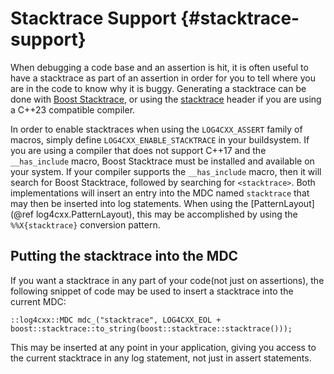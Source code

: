 Stacktrace Support {#stacktrace-support}
===
<!--
 Note: License header cannot be first, as doxygen does not generate
 cleanly if it before the '==='
-->
<!--
 Licensed to the Apache Software Foundation (ASF) under one or more
 contributor license agreements.  See the NOTICE file distributed with
 this work for additional information regarding copyright ownership.
 The ASF licenses this file to You under the Apache License, Version 2.0
 (the "License"); you may not use this file except in compliance with
 the License.  You may obtain a copy of the License at

	http://www.apache.org/licenses/LICENSE-2.0

 Unless required by applicable law or agreed to in writing, software
 distributed under the License is distributed on an "AS IS" BASIS,
 WITHOUT WARRANTIES OR CONDITIONS OF ANY KIND, either express or implied.
 See the License for the specific language governing permissions and
 limitations under the License.
-->
When debugging a code base and an assertion is hit, it is often useful to
have a stacktrace as part of an assertion in order for you to tell where
you are in the code to know why it is buggy.  Generating a stacktrace can
be done with [Boost Stacktrace](https://www.boost.org/doc/libs/1_81_0/doc/html/stacktrace.html),
or using the [stacktrace](https://en.cppreference.com/w/cpp/header/stacktrace) header if you are using a C++23 compatible compiler.

In order to enable stacktraces when using the `LOG4CXX_ASSERT` family of macros,
simply define `LOG4CXX_ENABLE_STACKTRACE` in your buildsystem.  If you are using a
compiler that does not support C++17 and the `__has_include` macro, Boost Stacktrace
must be installed and available on your system.  If your compiler supports the
`__has_include` macro, then it will search for Boost Stacktrace, followed by searching
for `<stacktrace>`.  Both implementations will insert an
entry into the MDC named `stacktrace` that may then be inserted into log
statements.  When using the [PatternLayout](@ref log4cxx.PatternLayout), this
may be accomplished by using the `%%X{stacktrace}` conversion pattern.

## Putting the stacktrace into the MDC

If you want a stacktrace in any part of your code(not just on assertions),
the following snippet of code may be used to insert a stacktrace into the
current MDC:

~~~{.cpp}
::log4cxx::MDC mdc_("stacktrace", LOG4CXX_EOL + boost::stacktrace::to_string(boost::stacktrace::stacktrace()));
~~~

This may be inserted at any point in your application, giving you access
to the current stacktrace in any log statement, not just in assert statements.
